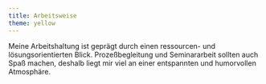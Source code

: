 ```yaml
---
title: Arbeitsweise
theme: yellow
---
```

Meine Arbeitshaltung ist geprägt durch einen ressourcen- und lösungsorientierten Blick. Prozeßbegleitung und Seminararbeit sollten auch Spaß machen, deshalb liegt mir viel an einer entspannten und humorvollen Atmosphäre.
